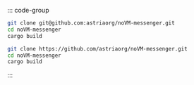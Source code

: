 <!-- markdownlint-disable MD041 -->

::: code-group

```bash [SSH]
git clone git@github.com:astriaorg/noVM-messenger.git
cd noVM-messenger
cargo build
```

```bash [HTTPS]
git clone https://github.com/astriaorg/noVM-messenger.git
cd noVM-messenger
cargo build
```

:::

<!-- <Tabs>
  <TabItem value="SSH" label="SSH"> </TabItem>
  <TabItem value="HTTPS" label="HTTPS" default> </TabItem>
</Tabs> -->
